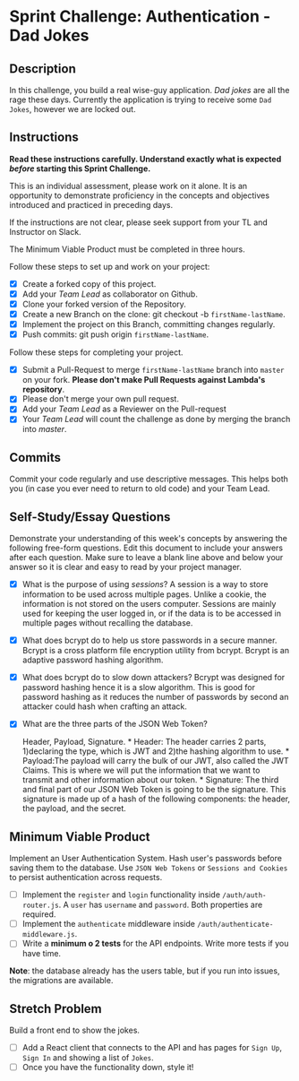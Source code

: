 # Sprint Challenge: Authentication - Dad Jokes

## Description

In this challenge, you build a real wise-guy application. _Dad jokes_ are all the rage these days. Currently the application is trying to receive some `Dad Jokes`, however we are locked out.

## Instructions

**Read these instructions carefully. Understand exactly what is expected _before_ starting this Sprint Challenge.**

This is an individual assessment, please work on it alone. It is an opportunity to demonstrate proficiency in the concepts and objectives introduced and practiced in preceding days.

If the instructions are not clear, please seek support from your TL and Instructor on Slack.

The Minimum Viable Product must be completed in three hours.

Follow these steps to set up and work on your project:

- [x] Create a forked copy of this project.
- [x] Add your _Team Lead_ as collaborator on Github.
- [x] Clone your forked version of the Repository.
- [x] Create a new Branch on the clone: git checkout -b `firstName-lastName`.
- [x] Implement the project on this Branch, committing changes regularly.
- [x] Push commits: git push origin `firstName-lastName`.

Follow these steps for completing your project.

- [x] Submit a Pull-Request to merge `firstName-lastName` branch into `master` on your fork. **Please don't make Pull Requests against Lambda's repository**.
- [x] Please don't merge your own pull request.
- [x] Add your _Team Lead_ as a Reviewer on the Pull-request
- [x] Your _Team Lead_ will count the challenge as done by merging the branch into _master_.

## Commits

Commit your code regularly and use descriptive messages. This helps both you (in case you ever need to return to old code) and your Team Lead.

## Self-Study/Essay Questions

Demonstrate your understanding of this week's concepts by answering the following free-form questions. Edit this document to include your answers after each question. Make sure to leave a blank line above and below your answer so it is clear and easy to read by your project manager.

- [x] What is the purpose of using _sessions_?
    A session is a way to store information to be used across multiple pages. Unlike a cookie, the information is not stored on the users computer. Sessions are mainly used for keeping the user logged in, or if the data is to be accessed in multiple pages without recalling the database.

- [x] What does bcrypt do to help us store passwords in a secure manner.
    Bcrypt is a cross platform file encryption utility from bcrypt. Bcrypt is an adaptive password hashing algorithm.

- [x] What does bcrypt do to slow down attackers?
     Bcrypt was designed for password hashing hence it is a slow algorithm. This is good for password hashing as it reduces the number of passwords by second an attacker could hash when crafting an attack.

- [x] What are the three parts of the JSON Web Token?
    
    Header, Payload, Signature. 
        * Header: The header carries 2 parts, 1)declaring the type, which is JWT and 2)the hashing algorithm to use. 
        * Payload:The payload will carry the bulk of our JWT, also called the JWT Claims. This is where we will put the information that we want to         transmit and other information about our token.
        * Signature: The third and final part of our JSON Web Token is going to be the signature. This signature is made up of a hash of the following      components: the header, the payload, and the secret.


## Minimum Viable Product

Implement an User Authentication System. Hash user's passwords before saving them to the database. Use `JSON Web Tokens` or `Sessions and Cookies` to persist authentication across requests.

- [ ] Implement the `register` and `login` functionality inside `/auth/auth-router.js`. A `user` has `username` and `password`. Both properties are required.
- [ ] Implement the `authenticate` middleware inside `/auth/authenticate-middleware.js`.
- [ ] Write a **minimum o 2 tests** for the API endpoints. Write more tests if you have time.

**Note**: the database already has the users table, but if you run into issues, the migrations are available.

## Stretch Problem

Build a front end to show the jokes.

- [ ] Add a React client that connects to the API and has pages for `Sign Up`, `Sign In` and showing a list of `Jokes`.
- [ ] Once you have the functionality down, style it!
